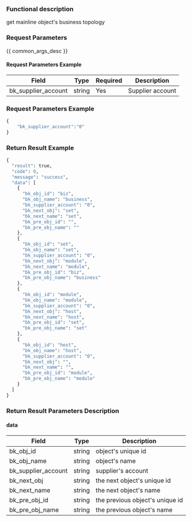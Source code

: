 ### Functional description

get mainline object's business topology

### Request Parameters

{{ common_args_desc }}

#### Request Parameters Example

| Field                 |  Type      | Required	   |  Description                 |
|----------------------|------------|--------|-----------------------|
| bk_supplier_account  | string     | Yes     | Supplier account            |

### Request Parameters Example

``` python
{
    "bk_supplier_account":"0"
}
```

### Return Result Example

```python
{
  "result": true,
  "code": 0,
  "message": "success",
  "data": [
    {
      "bk_obj_id": "biz",
      "bk_obj_name": "business",
      "bk_supplier_account": "0",
      "bk_next_obj": "set",
      "bk_next_name": "set",
      "bk_pre_obj_id": "",
      "bk_pre_obj_name": ""
    },
    {
      "bk_obj_id": "set",
      "bk_obj_name": "set",
      "bk_supplier_account": "0",
      "bk_next_obj": "module",
      "bk_next_name": "module",
      "bk_pre_obj_id": "biz",
      "bk_pre_obj_name": "business"
    },
    {
      "bk_obj_id": "module",
      "bk_obj_name": "module",
      "bk_supplier_account": "0",
      "bk_next_obj": "host",
      "bk_next_name": "host",
      "bk_pre_obj_id": "set",
      "bk_pre_obj_name": "set"
    },
    {
      "bk_obj_id": "host",
      "bk_obj_name": "host",
      "bk_supplier_account": "0",
      "bk_next_obj": "",
      "bk_next_name": "",
      "bk_pre_obj_id": "module",
      "bk_pre_obj_name": "module"
    }
  ]
}
```

### Return Result Parameters Description

#### data

| Field       | Type     | Description         |
|------------|----------|--------------|
|bk_obj_id | string | object's unique id |
|bk_obj_name | string | object's name |
|bk_supplier_account | string | supplier's account |
|bk_next_obj | string | the next object's unique id |
|bk_next_name | string | the next object's name |
|bk_pre_obj_id | string | the previous object's unique id |
|bk_pre_obj_name | string | the previous object's name |
